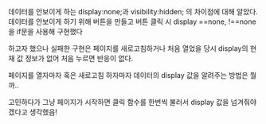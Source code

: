 데이터를 안보이게 하는 display:none;과 visibility:hidden; 의 차이점에 대해 알았다.
데이터를 안보이게 하기 위해 버튼을 만들고 버튼 클릭 시 display ==none, !==none 을 if문을 사용해 구현했다

하고자 했으나 실패한 구현은
페이지를 새로고침하거나 처음 열었을 당시 display의 현재 값 정보가 없어 처음 누르면 반응이 없다.

페이지를 열자마자 혹은 새로고침 하자마자 데이터의 display 값을 알려주는 방법은 뭘까..

고민하다가 그냥
페이지가 시작하면
클릭 함수를 한번씩 불러서 display 값을 넘겨줘야겠다고 생각했음!